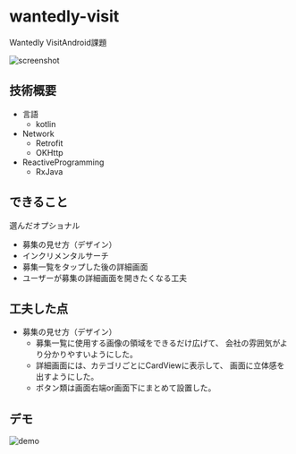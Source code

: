 # wantedly-visit

Wantedly VisitAndroid課題

![screenshot](https://github.com/MizukiFurusawa/wantedly-visit/blob/readme/images/screenshot.png)

## 技術概要
* 言語
	* kotlin
* Network
	* Retrofit
	* OKHttp
* ReactiveProgramming
	* RxJava

## できること

選んだオプショナル

* 募集の見せ方（デザイン）
* インクリメンタルサーチ
* 募集一覧をタップした後の詳細画面
* ユーザーが募集の詳細画面を開きたくなる工夫

## 工夫した点

* 募集の見せ方（デザイン）
  * 募集一覧に使用する画像の領域をできるだけ広げて、
    会社の雰囲気がより分かりやすいようにした。
  * 詳細画面には、カテゴリごとにCardViewに表示して、
    画面に立体感を出すようにした。
  * ボタン類は画面右端or画面下にまとめて設置した。

## デモ
![demo](https://github.com/MizukiFurusawa/wantedly-visit/blob/readme/images/demo.gif)
